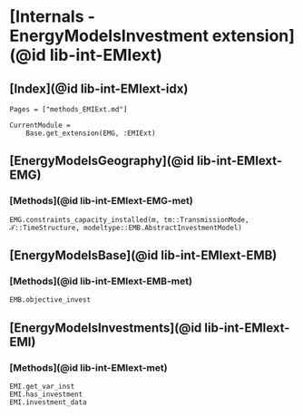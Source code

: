 # [Internals - EnergyModelsInvestment extension](@id lib-int-EMIext)

## [Index](@id lib-int-EMIext-idx)

```@index
Pages = ["methods_EMIExt.md"]
```

```@meta
CurrentModule =
    Base.get_extension(EMG, :EMIExt)
```

## [EnergyModelsGeography](@id lib-int-EMIext-EMG)

### [Methods](@id lib-int-EMIext-EMG-met)

```@docs
EMG.constraints_capacity_installed(m, tm::TransmissionMode, 𝒯::TimeStructure, modeltype::EMB.AbstractInvestmentModel)
```

## [EnergyModelsBase](@id lib-int-EMIext-EMB)

### [Methods](@id lib-int-EMIext-EMB-met)

```@docs
EMB.objective_invest
```

## [EnergyModelsInvestments](@id lib-int-EMIext-EMI)

### [Methods](@id lib-int-EMIext-met)

```@docs
EMI.get_var_inst
EMI.has_investment
EMI.investment_data
```
